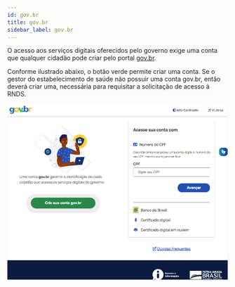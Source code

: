 ```yaml
---
id: gov.br
title: gov.br
sidebar_label: gov.br
---
```


O acesso aos serviços digitais oferecidos pelo governo exige uma conta que qualquer cidadão pode criar pelo portal [gov.br](https://acesso.gov.br). 

Conforme ilustrado abaixo, o botão verde permite criar uma conta. Se
o gestor do estabelecimento de saúde não possuir uma conta gov.br, então
deverá criar uma, necessária para requisitar a solicitação de acesso à RNDS.

![gov.br](../static/img/gov.br.png)

